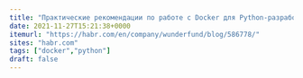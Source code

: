 ```yaml
---
title: "Практические рекомендации по работе с Docker для Python-разработчиков / Habr"
date: 2021-11-27T15:21:38+0000
itemurl: "https://habr.com/en/company/wunderfund/blog/586778/"
sites: "habr.com"
tags: ["docker","python"]
draft: false
---
```

